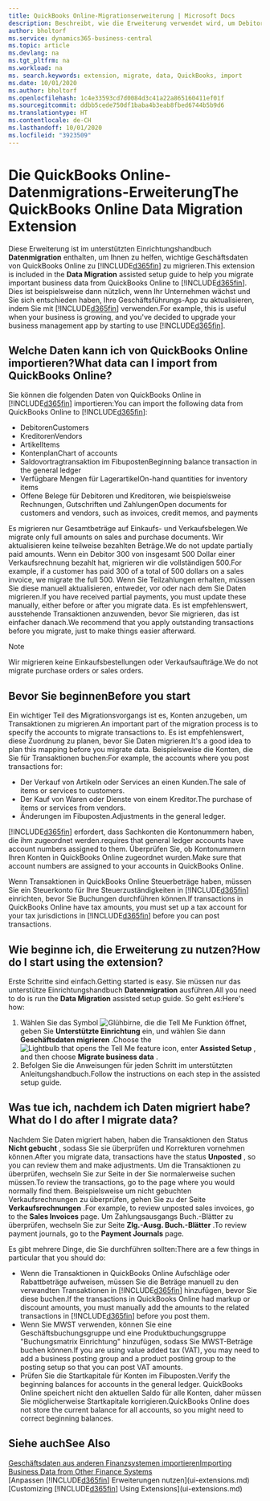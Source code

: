 ```yaml
---
title: QuickBooks Online-Migrationserweiterung | Microsoft Docs
description: Beschreibt, wie die Erweiterung verwendet wird, um Debitoren, Kreditoren, Artikel und Konten aus QuickBooks Online zu Business Central zu migrieren.
author: bholtorf
ms.service: dynamics365-business-central
ms.topic: article
ms.devlang: na
ms.tgt_pltfrm: na
ms.workload: na
ms. search.keywords: extension, migrate, data, QuickBooks, import
ms.date: 10/01/2020
ms.author: bholtorf
ms.openlocfilehash: 1c4e33593cd7d0084d3c41a22a865160411ef01f
ms.sourcegitcommit: ddbb5cede750df1baba4b3eab8fbed6744b5b9d6
ms.translationtype: HT
ms.contentlocale: de-CH
ms.lasthandoff: 10/01/2020
ms.locfileid: "3923509"
---
```

# <a name="the-quickbooks-online-data-migration-extension"></a><span data-ttu-id="0070d-103">Die QuickBooks Online-Datenmigrations-Erweiterung</span><span class="sxs-lookup"><span data-stu-id="0070d-103">The QuickBooks Online Data Migration Extension</span></span>

<span data-ttu-id="0070d-104">Diese Erweiterung ist im unterstützten Einrichtungshandbuch **Datenmigration** enthalten, um Ihnen zu helfen, wichtige Geschäftsdaten von QuickBooks Online zu [!INCLUDE[d365fin](includes/d365fin_md.md)] zu migrieren.</span><span class="sxs-lookup"><span data-stu-id="0070d-104">This extension is included in the **Data Migration** assisted setup guide to help you migrate important business data from QuickBooks Online to [!INCLUDE[d365fin](includes/d365fin_md.md)].</span></span> <span data-ttu-id="0070d-105">Dies ist beispielsweise dann nützlich, wenn Ihr Unternehmen wächst und Sie sich entschieden haben, Ihre Geschäftsführungs-App zu aktualisieren, indem Sie mit [!INCLUDE[d365fin](includes/d365fin_md.md)] verwenden.</span><span class="sxs-lookup"><span data-stu-id="0070d-105">For example, this is useful when your business is growing, and you've decided to upgrade your business management app by starting to use [!INCLUDE[d365fin](includes/d365fin_md.md)].</span></span>

## <a name="what-data-can-i-import-from-quickbooks-online"></a><span data-ttu-id="0070d-106">Welche Daten kann ich von QuickBooks Online importieren?</span><span class="sxs-lookup"><span data-stu-id="0070d-106">What data can I import from QuickBooks Online?</span></span>

<span data-ttu-id="0070d-107">Sie können die folgenden Daten von QuickBooks Online in [!INCLUDE[d365fin](includes/d365fin_md.md)] importieren:</span><span class="sxs-lookup"><span data-stu-id="0070d-107">You can import the following data from QuickBooks Online to [!INCLUDE[d365fin](includes/d365fin_md.md)]:</span></span>  

* <span data-ttu-id="0070d-108">Debitoren</span><span class="sxs-lookup"><span data-stu-id="0070d-108">Customers</span></span>
* <span data-ttu-id="0070d-109">Kreditoren</span><span class="sxs-lookup"><span data-stu-id="0070d-109">Vendors</span></span>
* <span data-ttu-id="0070d-110">Artikel</span><span class="sxs-lookup"><span data-stu-id="0070d-110">Items</span></span>
* <span data-ttu-id="0070d-111">Kontenplan</span><span class="sxs-lookup"><span data-stu-id="0070d-111">Chart of accounts</span></span>
* <span data-ttu-id="0070d-112">Saldovortragtransaktion im Fibuposten</span><span class="sxs-lookup"><span data-stu-id="0070d-112">Beginning balance transaction in the general ledger</span></span>
* <span data-ttu-id="0070d-113">Verfügbare Mengen für Lagerartikel</span><span class="sxs-lookup"><span data-stu-id="0070d-113">On-hand quantities for inventory items</span></span>
* <span data-ttu-id="0070d-114">Offene Belege für Debitoren und Kreditoren, wie beispielsweise Rechnungen, Gutschriften und Zahlungen</span><span class="sxs-lookup"><span data-stu-id="0070d-114">Open documents for customers and vendors, such as invoices, credit memos, and payments</span></span>

<span data-ttu-id="0070d-115">Es migrieren nur Gesamtbeträge auf Einkaufs- und Verkaufsbelegen.</span><span class="sxs-lookup"><span data-stu-id="0070d-115">We migrate only full amounts on sales and purchase documents.</span></span> <span data-ttu-id="0070d-116">Wir aktualisieren keine teilweise bezahlten Beträge.</span><span class="sxs-lookup"><span data-stu-id="0070d-116">We do not update partially paid amounts.</span></span> <span data-ttu-id="0070d-117">Wenn ein Debitor 300 von insgesamt 500 Dollar einer Verkaufsrechnung bezahlt hat, migrieren wir die vollständigen 500.</span><span class="sxs-lookup"><span data-stu-id="0070d-117">For example, if a customer has paid 300 of a total of 500 dollars on a sales invoice, we migrate the full 500.</span></span> <span data-ttu-id="0070d-118">Wenn Sie Teilzahlungen erhalten, müssen Sie diese manuell aktualisieren, entweder, vor oder nach dem Sie Daten migrieren.</span><span class="sxs-lookup"><span data-stu-id="0070d-118">If you have received partial payments, you must update these manually, either before or after you migrate data.</span></span> <span data-ttu-id="0070d-119">Es ist empfehlenswert, ausstehende Transaktionen anzuwenden, bevor Sie migrieren, das ist einfacher danach.</span><span class="sxs-lookup"><span data-stu-id="0070d-119">We recommend that you apply outstanding transactions before you migrate, just to make things easier afterward.</span></span>

> [!NOTE]  
> <span data-ttu-id="0070d-120">Wir migrieren keine Einkaufsbestellungen oder Verkaufsaufträge.</span><span class="sxs-lookup"><span data-stu-id="0070d-120">We do not migrate purchase orders or sales orders.</span></span>

## <a name="before-you-start"></a><span data-ttu-id="0070d-121">Bevor Sie beginnen</span><span class="sxs-lookup"><span data-stu-id="0070d-121">Before you start</span></span>

<span data-ttu-id="0070d-122">Ein wichtiger Teil des Migrationsvorgangs ist es, Konten anzugeben, um Transaktionen zu migrieren.</span><span class="sxs-lookup"><span data-stu-id="0070d-122">An important part of the migration process is to specify the accounts to migrate transactions to.</span></span> <span data-ttu-id="0070d-123">Es ist empfehlenswert, diese Zuordnung zu planen, bevor Sie Daten migrieren.</span><span class="sxs-lookup"><span data-stu-id="0070d-123">It's a good idea to plan this mapping before you migrate data.</span></span> <span data-ttu-id="0070d-124">Beispielsweise die Konten, die Sie für Transaktionen buchen:</span><span class="sxs-lookup"><span data-stu-id="0070d-124">For example, the accounts where you post transactions for:</span></span>  

* <span data-ttu-id="0070d-125">Der Verkauf von Artikeln oder Services an einen Kunden.</span><span class="sxs-lookup"><span data-stu-id="0070d-125">The sale of items or services to customers.</span></span>
* <span data-ttu-id="0070d-126">Der Kauf von Waren oder Dienste von einem Kreditor.</span><span class="sxs-lookup"><span data-stu-id="0070d-126">The purchase of items or services from vendors.</span></span>  
* <span data-ttu-id="0070d-127">Änderungen im Fibuposten.</span><span class="sxs-lookup"><span data-stu-id="0070d-127">Adjustments in the general ledger.</span></span>  

[!INCLUDE[d365fin](includes/d365fin_md.md)] <span data-ttu-id="0070d-128">erfordert, dass Sachkonten die Kontonummern haben, die ihm zugeordnet werden.</span><span class="sxs-lookup"><span data-stu-id="0070d-128">requires that general ledger accounts have account numbers assigned to them.</span></span> <span data-ttu-id="0070d-129">Überprüfen Sie, ob Kontonummern Ihren Konten in QuickBooks Online zugeordnet wurden.</span><span class="sxs-lookup"><span data-stu-id="0070d-129">Make sure that account numbers are assigned to your accounts in QuickBooks Online.</span></span>

<span data-ttu-id="0070d-130">Wenn Transaktionen in QuickBooks Online Steuerbeträge haben, müssen Sie ein Steuerkonto für Ihre Steuerzuständigkeiten in [!INCLUDE[d365fin](includes/d365fin_md.md)] einrichten, bevor Sie Buchungen durchführen können.</span><span class="sxs-lookup"><span data-stu-id="0070d-130">If transactions in QuickBooks Online have tax amounts, you must set up a tax account for your tax jurisdictions in [!INCLUDE[d365fin](includes/d365fin_md.md)] before you can post transactions.</span></span>

## <a name="how-do-i-start-using-the-extension"></a><span data-ttu-id="0070d-131">Wie beginne ich, die Erweiterung zu nutzen?</span><span class="sxs-lookup"><span data-stu-id="0070d-131">How do I start using the extension?</span></span>

<span data-ttu-id="0070d-132">Erste Schritte sind einfach.</span><span class="sxs-lookup"><span data-stu-id="0070d-132">Getting started is easy.</span></span> <span data-ttu-id="0070d-133">Sie müssen nur das unterstütze Einrichtungshandbuch **Datenmigration** ausführen.</span><span class="sxs-lookup"><span data-stu-id="0070d-133">All you need to do is run the **Data Migration** assisted setup guide.</span></span> <span data-ttu-id="0070d-134">So geht es:</span><span class="sxs-lookup"><span data-stu-id="0070d-134">Here's how:</span></span>

1. <span data-ttu-id="0070d-135">Wählen Sie das Symbol ![Glühbirne, die die Tell Me Funktion öffnet](media/ui-search/search_small.png "Tell Me-Funktion"), geben Sie **Unterstützte Einrichtung** ein, und wählen Sie dann **Geschäftsdaten migrieren** .</span><span class="sxs-lookup"><span data-stu-id="0070d-135">Choose the ![Lightbulb that opens the Tell Me feature](media/ui-search/search_small.png "Tell me what you want to do") icon, enter **Assisted Setup** , and then choose **Migrate business data** .</span></span>
2. <span data-ttu-id="0070d-136">Befolgen Sie die Anweisungen für jeden Schritt im unterstützten Anleitungshandbuch.</span><span class="sxs-lookup"><span data-stu-id="0070d-136">Follow the instructions on each step in the assisted setup guide.</span></span>

## <a name="what-do-i-do-after-i-migrate-data"></a><span data-ttu-id="0070d-137">Was tue ich, nachdem ich Daten migriert habe?</span><span class="sxs-lookup"><span data-stu-id="0070d-137">What do I do after I migrate data?</span></span>

<span data-ttu-id="0070d-138">Nachdem Sie Daten migriert haben, haben die Transaktionen den Status **Nicht gebucht** , sodass Sie sie überprüfen und Korrekturen vornehmen können.</span><span class="sxs-lookup"><span data-stu-id="0070d-138">After you migrate data, transactions have the status **Unposted** , so you can review them and make adjustments.</span></span> <span data-ttu-id="0070d-139">Um die Transaktionen zu überprüfen, wechseln Sie zur Seite in der Sie normalerweise suchen müssen.</span><span class="sxs-lookup"><span data-stu-id="0070d-139">To review the transactions, go to the page where you would normally find them.</span></span> <span data-ttu-id="0070d-140">Beispielsweise um nicht gebuchten Verkaufsrechnungen zu überprüfen, gehen Sie zu der Seite **Verkaufsrechnungen** .</span><span class="sxs-lookup"><span data-stu-id="0070d-140">For example, to review unposted sales invoices, go to the **Sales Invoices** page.</span></span> <span data-ttu-id="0070d-141">Um Zahlungsausgangs Buch.-Blätter zu überprüfen, wechseln Sie zur Seite **Zlg.-Ausg. Buch.-Blätter** .</span><span class="sxs-lookup"><span data-stu-id="0070d-141">To review payment journals, go to the **Payment Journals** page.</span></span>  

<span data-ttu-id="0070d-142">Es gibt mehrere Dinge, die Sie durchführen sollten:</span><span class="sxs-lookup"><span data-stu-id="0070d-142">There are a few things in particular that you should do:</span></span>

* <span data-ttu-id="0070d-143">Wenn die Transaktionen in QuickBooks Online Aufschläge oder Rabattbeträge aufweisen, müssen Sie die Beträge manuell zu den verwandten Transaktionen in [!INCLUDE[d365fin](includes/d365fin_md.md)] hinzufügen, bevor Sie diese buchen.</span><span class="sxs-lookup"><span data-stu-id="0070d-143">If the transactions in QuickBooks Online had markup or discount amounts, you must manually add the amounts to the related transactions in [!INCLUDE[d365fin](includes/d365fin_md.md)] before you post them.</span></span>
* <span data-ttu-id="0070d-144">Wenn Sie MWST verwenden, können Sie eine Geschäftsbuchungsgruppe und eine Produktbuchungsgruppe "Buchungsmatrix Einrichtung" hinzufügen, sodass Sie MWST-Beträge buchen können.</span><span class="sxs-lookup"><span data-stu-id="0070d-144">If you are using value added tax (VAT), you may need to add a business posting group and a product posting group to the posting setup so that you can post VAT amounts.</span></span>
* <span data-ttu-id="0070d-145">Prüfen Sie die Startkapitale für Konten im Fibuposten.</span><span class="sxs-lookup"><span data-stu-id="0070d-145">Verify the beginning balances for accounts in the general ledger.</span></span> <span data-ttu-id="0070d-146">QuickBooks Online speichert nicht den aktuellen Saldo für alle Konten, daher müssen Sie möglicherweise Startkapitale korrigieren.</span><span class="sxs-lookup"><span data-stu-id="0070d-146">QuickBooks Online does not store the current balance for all accounts, so you might need to correct beginning balances.</span></span>

## <a name="see-also"></a><span data-ttu-id="0070d-147">Siehe auch</span><span class="sxs-lookup"><span data-stu-id="0070d-147">See Also</span></span>

[<span data-ttu-id="0070d-148">Geschäftsdaten aus anderen Finanzsystemen importieren</span><span class="sxs-lookup"><span data-stu-id="0070d-148">Importing Business Data from Other Finance Systems</span></span>](across-import-data-configuration-packages.md)  
<span data-ttu-id="0070d-149">[Anpassen [!INCLUDE[d365fin](includes/d365fin_md.md)] Erweiterungen nutzen](ui-extensions.md)</span><span class="sxs-lookup"><span data-stu-id="0070d-149">[Customizing [!INCLUDE[d365fin](includes/d365fin_md.md)] Using Extensions](ui-extensions.md)</span></span>  
